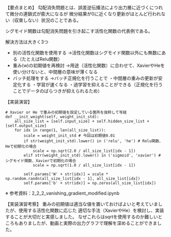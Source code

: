【要点まとめ】
勾配消失問題とは、誤差逆伝播法により出力層に近づくにつれて微分の連鎖式が膨大になるが
微分結果が0に近くなり更新がほとんど行われない（収束しない）状況のことである。

シグモイド関数は勾配消失問題を引き起こす活性化関数の代表例である。

解決方法は大きく3つ

* 別の活性化関数を使用する
→活性化関数はシグモイド関数以外にも無数にある（たとえばRelu関数）
* 重み(w)の初期値を再検討
→用途（活性化関数）に合わせて、XavierやHeを使い分けないと、中間層の意味が薄くなる
* バッチ処理をする
→バッチ正規化を行うことで
・中間層の重みの更新が安定化する
・学習が速くなる
・過学習を抑えることができる（正規化を行うことでデータのばらつきが抑えられるため）


【実装演習】
```
# Xavier or He で重みの初期値を設定している箇所を抜粋して写経
def __init_weight(self, weight_init_std):
    all_size_list = [self.input_size] + self.hidden_size_list + [self.output_size]
    for idx in range(1, len(all_size_list)):
        scale = weight_init_std # 今回は初期値0.01
        if str(weight_init_std).lower() in ('relu', 'he') # Relu関数、Heで初期化の場合
            scale = np.sqrt(2.0 / all_size_list[idx - 1])
        elif str(weight_init_std).lower() in ('sigmoid', 'xavier') # シグモイド関数、Xavierで初期化の場合
            scale = np.sqrt(1.0 / all_size_list[idx - 1])

        self.params['W' + str(idx)] = scale * np.random.randn(all_size_list[idx - 1], all_size_list[idx])
        self.params['b' + str(idx)] = np.zeros(all_size_list[idx])

```
※ 参考資料：2_2_2_vanishing_gradient_modified.ipynb

【実装演習考察】
重みの初期値は適当な値を置いておけばよいと考えていましたが、使用する活性化関数に応じた
適切な手法（XavierやHe）を検討し、実装することが大切だと実感しました。
なぜこれらはsqrtを使用するのか難しいところもありましたが、動画と実際の出力グラフで理解を深めることができました。